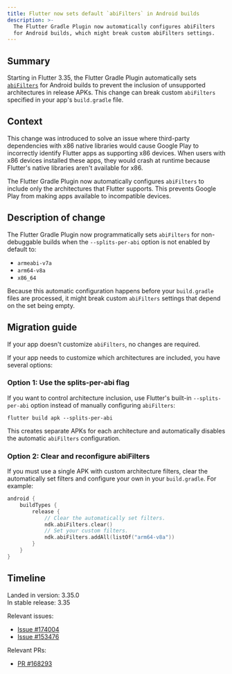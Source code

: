```yaml
---
title: Flutter now sets default `abiFilters` in Android builds
description: >-
  The Flutter Gradle Plugin now automatically configures abiFilters
  for Android builds, which might break custom abiFilters settings.
---
```


## Summary

Starting in Flutter 3.35, the Flutter Gradle Plugin automatically sets
[`abiFilters`][] for Android builds to prevent the inclusion of unsupported
architectures in release APKs. This change can break custom
`abiFilters` specified in your app's `build.gradle` file.

## Context

This change was introduced to solve an issue where third-party
dependencies with x86 native libraries would cause Google Play to
incorrectly identify Flutter apps as supporting x86 devices. When users
with x86 devices installed these apps, they would crash at runtime
because Flutter's native libraries aren't available for x86.

The Flutter Gradle Plugin now automatically configures `abiFilters` to
include only the architectures that Flutter supports. This prevents
Google Play from making apps available to incompatible devices.

## Description of change

The Flutter Gradle Plugin now programmatically sets `abiFilters` for
non-debuggable builds when the `--splits-per-abi` option is not enabled
by default to:
- `armeabi-v7a`
- `arm64-v8a`
- `x86_64`

Because this automatic configuration happens before your `build.gradle` files
are processed, it might break custom `abiFilters` settings that depend on the
set being empty.

## Migration guide
If your app doesn't customize `abiFilters`, no changes are required.

If your app needs to customize which architectures are included, you have
several options:

### Option 1: Use the splits-per-abi flag

If you want to control architecture inclusion, use Flutter's built-in
`--splits-per-abi` option instead of manually configuring `abiFilters`:

```console
flutter build apk --splits-per-abi
```

This creates separate APKs for each architecture and automatically disables
the automatic `abiFilters` configuration.

### Option 2: Clear and reconfigure abiFilters

If you must use a single APK with custom architecture filters, clear the
automatically set filters and configure your own in your `build.gradle`.
For example:

```kotlin
android {
    buildTypes {
        release {
            // Clear the automatically set filters.
            ndk.abiFilters.clear()
            // Set your custom filters.
            ndk.abiFilters.addAll(listOf("arm64-v8a"))
        }
    }
}
```

## Timeline

Landed in version: 3.35.0<br>
In stable release: 3.35

Relevant issues:
* [Issue #174004]({{site.repo.flutter}}/issues/174004)
* [Issue #153476]({{site.repo.flutter}}/issues/153476)

Relevant PRs:
* [PR #168293]({{site.repo.flutter}}/pull/168293)

[`abiFilters`]: https://developer.android.com/reference/tools/gradle-api/8.7/com/android/build/api/dsl/Ndk#abiFilters()
